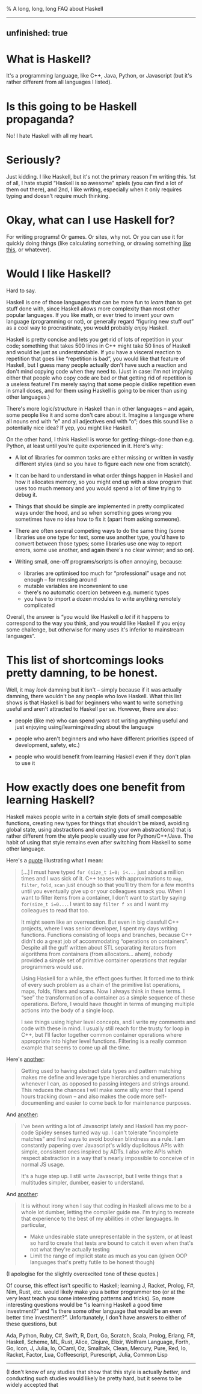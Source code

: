 % A long, long, long FAQ about Haskell

---
unfinished: true
---

# What is Haskell?

It's a programming language, like C++, Java, Python, or Javascript (but it's rather different from all languages I listed).

# Is this going to be Haskell propaganda?

No! I hate Haskell with all my heart.

# Seriously?

Just kidding. I like Haskell, but it's not the primary reason I'm writing this. 1st of all, I hate stupid “Haskell is so awesome” spiels (you can find a lot of them out there), and 2nd, I like writing, especially when it only requires typing and doesn't require much thinking.

# Okay, what can I use Haskell for?

For writing programs! Or games. Or sites, why not. Or you can use it for quickly doing things (like calculating something, or drawing something [like this](http://projects.haskell.org/diagrams/gallery/images/Gray.big.png), or whatever).

# Would I like Haskell?

Hard to say.

Haskell is one of those languages that can be more fun to *learn* than to get stuff done with, since Haskell allows more complexity than most other popular languages. If you like math, or ever tried to invent your own language (programming or not), or generally regard “figuring new stuff out” as a cool way to procrastinate, you would probably enjoy Haskell.

Haskell is pretty concise and lets you get rid of lots of repetition in your code; something that takes 500 lines in C++ might take 50 lines of Haskell and would be just as understandable. If you have a visceral reaction to repetition that goes like “repetition is bad”, you would like that feature of Haskell, but I guess many people actually don't have such a reaction and don't mind copying code when they need to. (Just in case: I'm not implying either that people who copy code are bad *or* that getting rid of repetition is a useless feature! I'm merely saying that some people dislike repetition even in small doses, and for them using Haskell is going to be nicer than using other languages.)

There's more logic/structure in Haskell than in other languages – and again, some people like it and some don't care about it. Imagine a language where all nouns end with “e” and all adjectives end with “o”; does this sound like a potentially nice idea? If yep, you might like Haskell.

On the other hand, I think Haskell is worse for getting-things-done than e.g. Python, at least until you're quite experienced in it. Here's why:

* A lot of libraries for common tasks are either missing or written in vastly different styles (and so you have to figure each new one from scratch).

* It can be hard to understand in what order things happen in Haskell and how it allocates memory, so you might end up with a slow program that uses too much memory and you would spend a lot of time trying to debug it.

* Things that should be simple are implemented in pretty complicated ways under the hood, and so when something goes wrong you sometimes have no idea how to fix it (apart from asking someone).

* There are often several competing ways to do the same thing (some libraries use one type for text, some use another type, you'd have to convert between those types; some libraries use one way to report errors, some use another, and again there's no clear winner; and so on).

* Writing small, one-off programs/scripts is often annoying, because:

    * libraries are optimised too much for “professional” usage and not enough – for messing around
    * mutable variables are inconvenient to use
    * there's no automatic coercion between e.g. numeric types
    * you have to import a dozen modules to write anything remotely complicated

Overall, the answer is “you would like Haskell *a lot* if it happens to correspond to the way you think, and you would like Haskell if you enjoy some challenge, but otherwise for many uses it's inferior to mainstream languages”.

# This list of shortcomings looks pretty damning, to be honest.

Well, it may *look* damning but it isn't – simply because if it was actually damning, there wouldn't be any people who love Haskell. What this list shows is that Haskell is bad for beginners who want to write something useful and aren't attracted to Haskell per se. However, there are also:

  * people (like me) who can spend *years* not writing anything useful and just enjoying using/learning/reading about the language

  * people who aren't beginners and who have different priorities (speed of development, safety, etc.)

  * people who would benefit from learning Haskell even if they don't plan to use it

# How exactly does one benefit from learning Haskell?

Haskell makes people write in a certain style (lots of small composable functions, creating new types for things that shouldn't be mixed, avoiding global state, using abstractions and creating your own abstractions) that is rather different from the style people usually use for Python/C++/Java. The habit of using that style remains even after switching from Haskell to some other language.

Here's a [quote](http://dubhrosa.blogspot.co.uk/2012/12/lessons-learning-haskell.html) illustrating what I mean:

> [...] I must have typed `for (size_t i=0; i<...` just about a million times and I was sick of it. C++ teases with approximations to `map`, `filter`, `fold`, `scan` just enough so that you'll try them for a few months until you eventually give up or your colleagues smack you. When I want to filter items from a container, I don't want to start by saying `for(size_t i=0...`. I want to say `filter f xs` and I want my colleagues to read that too.
>
> It might seem like an overreaction. But even in big classfull C++ projects, where I was senior developer, I spent my days writing functions. Functions consisting of loops and branches, because C++ didn't do a great job of accommodating “operations on containers”. Despite all the guff written about STL separating iterators from algorithms from containers (from allocators... ahem), nobody provided a simple set of primitive container operations that regular programmers would use.
>
> Using Haskell for a while, the effect goes further. It forced me to think of every such problem as a chain of the primitive list operations, maps, folds, filters and scans. Now I always think in these terms. I “see” the transformation of a container as a simple sequence of these operations. Before, I would have thought in terms of munging multiple actions into the body of a single loop.
>
> I see things using higher level concepts, and I write my comments and code with these in mind. I usually still reach for the trusty for loop in C++, but I'll factor together common container operations where appropriate into higher level functions. Filtering is a really common example that seems to come up all the time.

Here's [another](https://www.quora.com/In-what-specific-manner-did-learning-Haskell-make-you-a-better-programmer/answer/Jean-Yang):

> Getting used to having abstract data types and pattern matching makes me define and leverage type hierarchies and enumerations whenever I can, as opposed to passing integers and strings around. This reduces the chances I will make some silly error that I spend hours tracking down – and also makes the code more self-documenting and easier to come back to for maintenance purposes.

And [another](https://www.reddit.com/r/haskell/comments/3absc6/how_did_haskell_make_you_a_better_programmer/csbd3tk):

> I've been writing a lot of Javascript lately and Haskell has my poor-code Spidey senses turned way up. I can't tolerate “incomplete matches” and find ways to avoid boolean blindness as a rule. I am constantly papering over Javascript's wildly duplicitous APIs with simple, consistent ones inspired by ADTs. I also write APIs which respect abstraction in a way that's nearly impossible to conceive of in normal JS usage.
>
> It's a huge step up. I still write Javascript, but I write things that a multitudes simpler, dumber, easier to understand. 

And [another](https://www.reddit.com/r/haskell/comments/3absc6/how_did_haskell_make_you_a_better_programmer/csb6sge):

> It is without irony when I say that coding in Haskell allows me to be a whole lot dumber, letting the compiler guide me. I'm trying to recreate that experience to the best of my abilities in other languages. In particular,
>
> * Make undesirable state unrepresentable in the system, or at least so hard to create that tests are bound to catch it even when that's not what they're actually testing
> * Limit the range of implicit state as much as you can (given OOP languages that's pretty futile to be honest though)

(I apologise for the slightly overexcited tone of these quotes.)

Of course, this effect isn't specific to Haskell; learning J, Racket, Prolog, F#, Nim, Rust, etc. would likely make you a better programmer too (or at the very least teach you some interesting patterns and tricks). So, more interesting questions would be “is learning Haskell a good time investment?” and “is there some other language that would be an even better time investment?”. Unfortunately, I don't have answers to either of these questions, but

Ada, Python, Ruby, C#, Swift, R, Dart, Go, Scratch, Scala, Prolog, Erlang, F#, Haskell, Scheme, ML, Rust, Alice, Clojure, Elixir, Wolfram Language, Forth, Go, Icon, J, Julia, Io, OCaml, Oz, Smalltalk, Clean, Mercury, Pure, Red, Io, Racket, Factor, Lua, Coffeescript, Purescript, Julia, Common Lisp

-----------------------------------------------------------------------------

(I don't know of any studies that show that this style is actually *better*, and conducting such studies would likely be pretty hard, but it seems to be widely accepted that 
